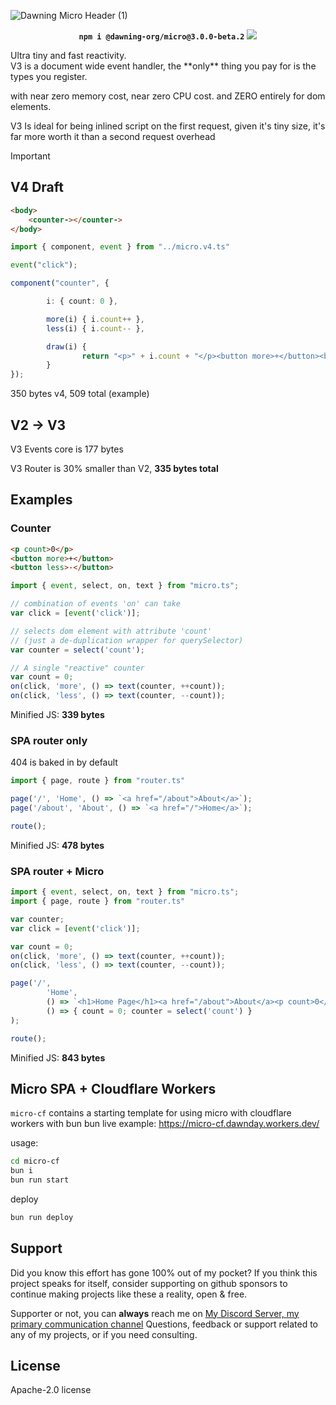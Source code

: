 ![Dawning Micro Header (1)](https://github.com/user-attachments/assets/f5ce7fef-b1d5-4e97-82e6-5791ae55d663)
<div align=center>

  **```npm i @dawning-org/micro@3.0.0-beta.2```**
  <a href="https://www.npmjs.com/package/@dawning-org/micro"><img src="https://img.shields.io/npm/v/@dawning-org/micro"/></a>

</div>
Ultra tiny and fast reactivity. <br>
V3 is a document wide event handler, 
the **only** thing you pay for is the types you register.

with near zero memory cost, near zero CPU cost.
and ZERO entirely for dom elements.

V3 Is ideal for being inlined script on the first request,
given it's tiny size, it's far more worth it than a second request overhead

> [!IMPORTANT]
> ## V4 Draft
```html
<body>
	<counter-></counter->
</body>
```

```ts
import { component, event } from "../micro.v4.ts"

event("click");

component("counter", {

        i: { count: 0 },

        more(i) { i.count++ },
        less(i) { i.count-- },

        draw(i) {
                return "<p>" + i.count + "</p><button more>+</button><button less>-</button>";
        }
});
```

350 bytes v4, 509 total (example)


## V2 -> V3
V3 Events core is 177 bytes

V3 Router is 30% smaller than V2, **335 bytes total**

## Examples

### Counter

```html
<p count>0</p>
<button more>+</button>
<button less>-</button>
```

```ts
import { event, select, on, text } from "micro.ts";

// combination of events 'on' can take
var click = [event('click')];

// selects dom element with attribute 'count'
// (just a de-duplication wrapper for querySelector)
var counter = select('count');

// A single "reactive" counter
var count = 0;
on(click, 'more', () => text(counter, ++count));
on(click, 'less', () => text(counter, --count));
```

Minified JS: **339 bytes**

### SPA router only
404 is baked in by default
```ts
import { page, route } from "router.ts"

page('/', 'Home', () => `<a href="/about">About</a>`);
page('/about', 'About', () => `<a href="/">Home</a>`);

route();
```
Minified JS: **478 bytes**

### SPA router + Micro
```ts
import { event, select, on, text } from "micro.ts";
import { page, route } from "router.ts"

var counter;
var click = [event('click')];

var count = 0;
on(click, 'more', () => text(counter, ++count));
on(click, 'less', () => text(counter, --count));

page('/',
        'Home',
        () => `<h1>Home Page</h1><a href="/about">About</a><p count>0</p><button more>+</button><button less>-</button>`,
        () => { count = 0; counter = select('count') }
);

route();
```

Minified JS: **843 bytes**

## Micro SPA + Cloudflare Workers
`micro-cf` contains a starting template for using micro with cloudflare workers with bun bun
live example: https://micro-cf.dawnday.workers.dev/

usage:
```sh
cd micro-cf
bun i
bun run start
```

deploy
```sh
bun run deploy
```

## Support
Did you know this effort has gone 100% out of my pocket?
If you think this project speaks for itself, consider supporting on github sponsors to continue making
projects like these a reality, open & free.

Supporter or not, you can **always** reach me on <a href="https://discord.gg/cxRvzUyzG8">My Discord Server, my primary communication channel</a>
Questions, feedback or support related to any of my projects, or if you need consulting.

## License
Apache-2.0 license
